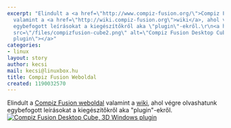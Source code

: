 ```yaml
---
excerpt: "Elindult a <a href=\"http://www.compiz-fusion.org/\">Compiz Fusion weboldal</a>
  valamint a <a href=\"http://wiki.compiz-fusion.org\">wiki</a>, ahol végre olvashatunk
  egybefogott leírásokat a kiegészítőkről aka \"plugin\"-ekről.\r\n<a href=\"http://wiki.compiz-fusion.org\"><img
  src=\"/files/compizfusion-cube2.png\" alt=\"Compiz Fusion Desktop Cube, 3D Windows
  plugin\"></a>"
categories:
- linux
layout: story
author: kecsi
mail: kecsi@linuxbox.hu
title: Compiz Fusion Weboldal
created: 1190032570
---
```

Elindult a <a href="http://www.compiz-fusion.org/">Compiz Fusion weboldal</a> valamint a <a href="http://wiki.compiz-fusion.org">wiki</a>, ahol végre olvashatunk egybefogott leírásokat a kiegészítőkről aka "plugin"-ekről.
<a href="http://wiki.compiz-fusion.org"><img src="/sites/default/files/compizfusion-cube2.png" alt="Compiz Fusion Desktop Cube, 3D Windows plugin"></a>
